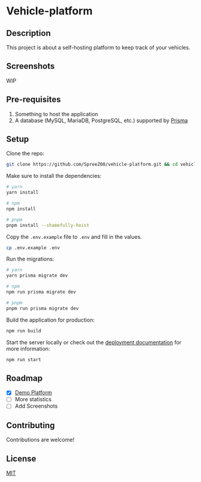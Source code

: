 # Vehicle-platform

## Description

This project is about a self-hosting platform to keep track of your vehicles.

## Screenshots

WIP

## Pre-requisites

1. Something to host the application
2. A database (MySQL, MariaDB, PostgreSQL, etc.) supported by [Prisma](https://www.prisma.io/)

## Setup

Clone the repo:

```bash
git clone https://github.com/SpreeZ00/vehicle-platform.git && cd vehicle-platform/
```

Make sure to install the dependencies:

```bash
# yarn
yarn install

# npm
npm install

# pnpm
pnpm install --shamefully-hoist
```

Copy the `.env.example` file to `.env` and fill in the values.

```bash
cp .env.example .env
```

Run the migrations:

```bash
# yarn
yarn prisma migrate dev

# npm
npm run prisma migrate dev

# pnpm
pnpm run prisma migrate dev
```

Build the application for production:

```bash
npm run build
```

Start the server locally or check out the [deployment documentation](https://nuxt.com/docs/getting-started/deployment) for more information:

```bash
npm run start
```

## Roadmap

- [X] [Demo Platform](https://vehicle-platform.vercel.app)
- [ ] More statistics
- [ ] Add Screenshots

## Contributing

Contributions are welcome!

## License

[MIT](https://choosealicense.com/licenses/mit/)

